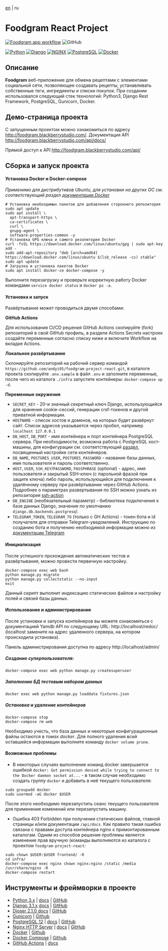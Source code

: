 [en](README-en.md) | ru

# Foodgram React Project
[![Foodgram app workflow](https://github.com/andyi95/foodgram-project-react/actions/workflows/foodgram.yml/badge.svg)](https://github.com/andyi95/foodgram-project-react/actions/workflows/foodgram.yml)
![GitHub](https://img.shields.io/github/license/andyi95/foodgram-project-react?logoColor=2b3137)

[![Python](https://img.shields.io/static/v1?style=flat&message=Python&color=5a5a5a&logo=Python&logoColor=FFFFFF&label=)](https://www.python.org/)
[![Django](https://img.shields.io/static/v1?style=flat&message=Django&color=5a5a5a&logo=Django&logoColor=FFFFFF&label=)](https://www.djangoproject.com/)
[![NGINX](https://img.shields.io/static/v1?style=flat&message=NGINX&color=5a5a5a&logo=NGINX&logoColor=FFFFFF&label=)](https://nginx.org/)
[![PostgreSQL](https://img.shields.io/static/v1?style=flat&message=PostgreSQL&color=5a5a5a&logo=PostgreSQL&logoColor=FFFFFF&label=)](https://www.postgresql.org/)
[![Docker](https://img.shields.io/static/v1?style=flat&message=Docker&color=5a5a5a&logo=Docker&logoColor=FFFFFF&label=)](https://www.docker.com/)
 
## Описание

**Foodgram** веб-приложение для обмена рецептами с элементами социальной сети, позволяющее создавать рецепты, устанавливать собственные теги, ингредиенты и списки покупок. При создании использовался следующий стек технологий: Python3, Django Rest Framework, PostgreSQL, Gunicorn, Docker.

## Демо-страница проекта

С запущенным проектом можно ознакомиться по адресу http://foodgram.blackberrystudio.com/. Документация API http://foodgram.blackberrystudio.com/api/docs/

Прямой доступ к API http://foodgram.blackberrystudio.com/api/


## Сборка и запуск проекта

#### Установка Docker и Docker-compose

*Применимо для дистрибутивов Ubuntu, для установки на других ОС см. соответствующий раздел [документации Docker](https://docs.docker.com/get-docker/)*

```shell
# Установка необходимых пакетов для добавления стороннего репозитория
sudo apt update
sudo apt install \
  apt-transport-https \
  ca-certificates \
  curl \
  gnupg-agent \
  software-properties-common -y
# Установка GPG ключа и самого резопитория Docker
curl -fsSL https://download.docker.com/linux/ubuntu/gpg | sudo apt-key add -
sudo add-apt-repository "deb [arch=amd64] https://download.docker.com/linux/ubuntu $(lsb_release -cs) stable"
sudo apt update
# Загрузка и установка пакетов Docker
sudo apt install docker-ce docker-compose -y
```
Выполните перезагрузку и проверьте корректную работу Docker командами `service docker status` и `docker ps -a`. 


#### Установка и запуск

Развёртывание может проводиться двумя способами:

**GitHub Actions**

Для использования CI/CD решения GitHub Actions скопируйте (fork) репозиторий в свой GitHub профиль, в разделе Actions Secrets настроек создайте переменные согласно списку ниже и включите Workflow на вкладке Actions.
 
**Локальное развёртывание**

Склонируйте репозиторий на рабочий сервер командой `https://github.com/andyi95/foodgram-project-react.git`, в каталоге проекта скопируйте `.env.sample` в файл `.env` и заполните переменные, после чего из каталога `./infra` запустите контейнеры: `docker-compose up -d`.

**Переменные окружения**

 - `SECRET_KEY` - 20-и значный секретный ключ Django, использующийся для хранения cookie-сессий, генерации crsf-токенов и другой приватной информации.
  - `HOSTNAME` - список хостов и доменов, на которых будет развёрнут сайт. Список адресов указывается через пробел, например `localhost 127.0.0.1`
 - `DB_HOST`, `DB_PORT`  - имя контейнера и порт контейнера PostgreSQL сервера. При необходимости, возможна работа с PostgreSQL хост-машины, для конфигурации см. соответствующий [раздел](https://docs.docker.com/compose/networking/), посвященный настройке сети контейнеров.
  - `DB_NAME`, `POSTGRES_USER`, `POSTGRES_PASSWORD` - название базы данных, имя пользователя и пароль соответственно.
  - `HOST`, `USER`, `SSH_KEY`/`PASSWORD`, `PASSPHRASE` (optional) - адрес, имя пользователя и закрытый SSH-ключ (с парольной фразой при защите ключа) либо пароль, использующийся для подключения к удалённому серверу при развёртывании через GitHub Actions. Подробнее о параметрах развертывания по SSH можно узнать из репозитория [ssh-action](https://github.com/appleboy/ssh-action)
  - `DB_ENGINE` (необязательный параметр) - библиотека подключения к базе данных Django, значение по умолчанию `django.db.backends.postgresql`
  - `TELEGRAM_TOKEN`, `TELEGRAM_TO` (только c GH Actions)  - токен бота и id получателя для отправки Telegram-уведомлений. Инструкцию по созданию бота и получению необходимой информации можно из [документации Telegram](https://core.telegram.org/bots#6-botfather)
 
 #### Инициализация

После успешного прохождения автоматических тестов и развёртывания, можно провести первичную настройку.
```shell
docker-compose exec web bash
python manage.py migrate
python manage.py collectstatic --no-input
exit
```
Данный скрипт выполнит индексацию статических файлов и настройку полей и связей базы данных.

#### Использование и администрирование

После установки и запуска контейнеров вы можете ознакомиться с документацией Yamdb API по следующему URL: http://localhost/redoc/ (localhost замените на адрес удаленного сервера, на котором происходила установка).

Панель администрирования доступна по адресу http://localhost/admin/

##### Создание суперпользователя:

```shell
docker-compose exec web python manage.py createsuperuser
```
##### Заполнение БД тестовым набором данных

```shell
docker exec web python manage.py loaddata fixtures.json
```

##### Остановка и удаление контейнеров

```shell
docker-compose stop
docker-compose rm web
```
Необходимо учесть, что база данных и некоторые конфигурационные файлы остаются в *томах docker*. Для полного удаления всей оставшейся информации выполните команду `docker volume prune`.
#### Возможные проблемы

 - В некоторых случаях выполнение команд docker завершается ошибкой `docker: Got permission denied while trying to connect to the Docker daemon socket at...` - в таком случае необходимо создать группу `docker`  и добавить в неё текущего пользователя:
 ```shell
sudo groupadd docker
sudo usermod -aG docker $USER
 ```
После этого необходимо перезапустить сеанс текущего пользователя для применения изменений или перезапустить машину.

 - Ошибка 403 Forbidden при получении статических файлов, главной страницы и/или документации `/api/docs`. Как правило такая ошибка связана с правами доступа контейнера nginx к примонтированным каталогам. Одним из способов решения проблемы является изменение прав вручную (команды выполняются из каталога с проектом `foodgram-project-react`:
 ```shell
sudo chown $USER:$USER frontend/ -R
cd infra/
docker-compose exec nginx chown nginx:nginx /static /media /usr/share/nginx -R
docker-compose restart
``` 

 ## Инструменты и фреймворки в проекте
 
 - [Python 3.x](https://www.python.org/) | [docs](https://docs.python.org/3/) | [GitHub](https://github.com/python/cpython/tree/3.8)
 - [Django 3.1.x](https://www.djangoproject.com/) [docs](https://docs.djangoproject.com/en/3.1/) | [GitHub](https://github.com/django/django/tree/stable/3.1.x)
 - [Djoser 2.1.0 docs](https://djoser.readthedocs.io/en/latest/getting_started.html) | [GitHub](https://github.com/sunscrapers/djoser)
 - [Gunicorn](https://gunicorn.org/) | [Github](https://github.com/benoitc/gunicorn)
 - [PostgreSQL 12](https://www.postgresql.org/) | [docs](https://www.postgresql.org/docs/12/index.html) | [GitHub](https://github.com/postgres/postgres/tree/REL_12_STABLE)
 - [Nginx HTTP Server](https://nginx.org/ru/) | [docs](https://nginx.org/ru/docs/) | [GitHub](https://github.com/nginx/nginx/tree/branches/stable-1.12)
 - [Docker](https://docs.docker.com/) | [Github](https://github.com/docker)
 - [Docker Compose](https://docs.docker.com/compose/) | [Github](https://github.com/docker/compose)
 - [GitHub Actions](https://github.com/features/actions) | [docs](https://github.com/features/actions)
 